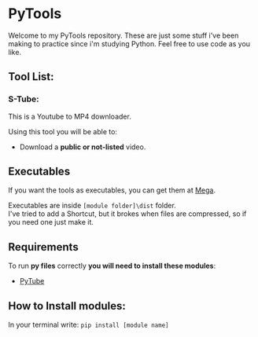 # PyTools

Welcome to my PyTools repository.
These are just some stuff i've been making to practice since i'm studying Python.
Feel free to use code as you like.

## Tool List:

### **S-Tube**:
This is a Youtube to MP4 downloader.

Using this tool you will be able to:
- Download a **public or not-listed** video.

## Executables

If you want the tools as executables, you can get them at [Mega](https://mega.nz/folder/20dCyCQJ#U4MzYego-kOBQYDLn1ynMQ).

Executables are inside ``[module folder]\dist`` folder.<br>
I've tried to add a Shortcut, but it brokes when files are compressed, so if you need one just make it.

## Requirements

To run **py files** correctly **you will need to install these modules**:

- [PyTube](https://github.com/pytube/pytube)

## How to Install modules:

In your terminal write:
``pip install [module name]``
